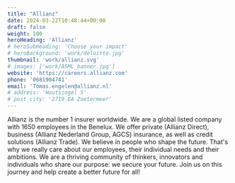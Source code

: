```yaml
---
title: "Allianz"
date: 2024-03-22T10:48:44+00:00
draft: false
weight: 100
heroHeading: 'Allianz'
# heroSubHeading: 'Choose your impact'
# heroBackground: 'work/deloitte.jpg'
thumbnail: 'work/allianz.svg'
# images: ['work/ASML_banner.jpg']
website: 'https://careers.allianz.com'
phone: '0681904741'
email: 'Tomas.engelen@allianz.nl'
# address: 'Houtsingel 5'
# post_city: '2719 EA Zoetermeer'
---
```


Allianz is the number 1 insurer worldwide. We are a global listed company with 1650 employees in the Benelux. We offer private (Allianz Direct), business (Allianz Nederland Group, AGCS) insurance, as well as credit solutions (Allianz Trade). We believe in people who shape the future. That's why we really care about our employees, their individual needs and their ambitions. We are a thriving community of thinkers, innovators and individuals who share our purpose: we secure your future. Join us on this journey and help create a better future for all!